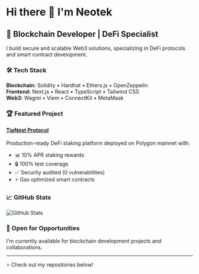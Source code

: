 # Hi there 👋 I'm Neotek

## 🚀 Blockchain Developer | DeFi Specialist

I build secure and scalable Web3 solutions, specializing in DeFi protocols and smart contract development.

### 🛠️ Tech Stack

**Blockchain:** Solidity • Hardhat • Ethers.js • OpenZeppelin  
**Frontend:** Next.js • React • TypeScript • Tailwind CSS  
**Web3:** Wagmi • Viem • ConnectKit • MetaMask

### 🏆 Featured Project

#### [TipNest Protocol](https://github.com/neosteak/TipNest)
Production-ready DeFi staking platform deployed on Polygon mainnet with:
- 📊 10% APR staking rewards
- 🔒 100% test coverage
- ✅ Security audited (0 vulnerabilities)
- ⚡ Gas optimized smart contracts

### 📈 GitHub Stats

![GitHub Stats](https://github-readme-stats.vercel.app/api?username=neosteak&show_icons=true&theme=dark&hide_border=true)

### 💼 Open for Opportunities

I'm currently available for blockchain development projects and collaborations.

---
⭐ Check out my repositories below!
